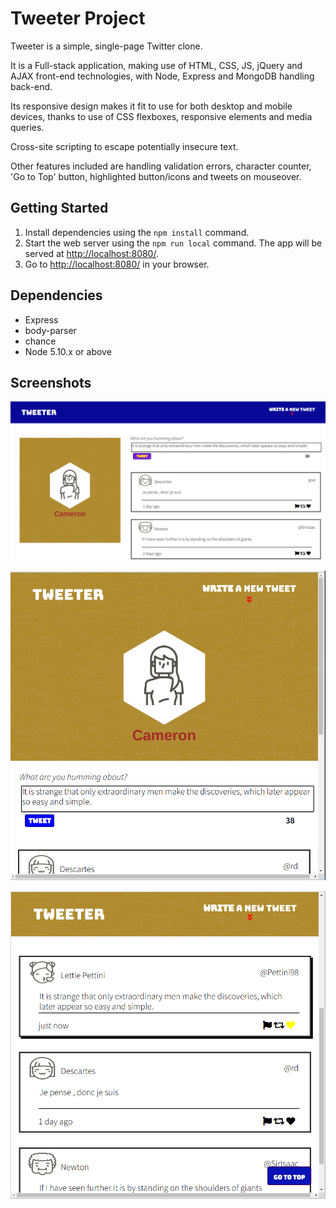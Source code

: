 # Tweeter Project

Tweeter is a simple, single-page Twitter clone.

It is a Full-stack application, making use of HTML, CSS, JS, jQuery and AJAX front-end technologies, with Node, Express and MongoDB handling back-end.

Its responsive design makes it fit to use for both desktop and mobile devices, thanks to use of CSS flexboxes, responsive elements and media queries. 

Cross-site scripting to escape potentially insecure text.

Other features included are handling validation errors, character counter, 'Go to Top' button, highlighted button/icons and tweets on mouseover.

## Getting Started

1. Install dependencies using the `npm install` command.
2. Start the web server using the `npm run local` command. The app will be served at <http://localhost:8080/>.
3. Go to <http://localhost:8080/> in your browser.

## Dependencies

- Express
- body-parser
- chance
- Node 5.10.x or above

## Screenshots

![Landscape view for Desktop](https://github.com/Gp-singh-git/tweeter/blob/master/docs/Landscape%20view%20for%20Desktop.png?raw=true)

![Portrait view for Mobile devices, showing new tweet posting](https://github.com/Gp-singh-git/tweeter/blob/master/docs/Portrait%20Mode%20for%20Mobile%20devices.png?raw=true)

![Tweets posted](https://github.com/Gp-singh-git/tweeter/blob/master/docs/Tweets%20posted.png?raw=true)

